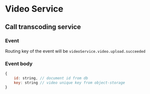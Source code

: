 # Video Service

## Call transcoding service

### Event
Routing key of the event will be `videoService.video.upload.succeeded`

### Event body
```javascript
{
    id: string, // document id from db
    key: string // video unique key from object-storage
}
```
